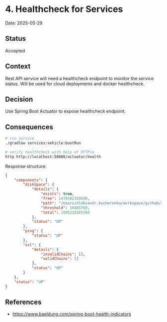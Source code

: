 # 4. Healthcheck for Services

Date: 2025-05-29

## Status

Accepted

## Context

Rest API service will need a healthcheck endpoint to monitor the service status. 
Will be used for cloud deployments and docker healthcheck.

## Decision

Use Spring Boot Actuator to expose healthcheck endpoint.

## Consequences

```bash
# run service
./gradlew services:vehicle:bootRun

# verify healthcheck with help of HTTPie
http http://localhost:50080/actuator/health
```

Response structure: 

```json
{
    "components": {
        "diskSpace": {
            "details": {
                "exists": true,
                "free": 1470502350848,
                "path": "/Users/oleksandr.kucherenko/workspace/github/if.sample/services/vehicle/.",
                "threshold": 10485760,
                "total": 1995218165760
            },
            "status": "UP"
        },
        "ping": {
            "status": "UP"
        },
        "ssl": {
            "details": {
                "invalidChains": [],
                "validChains": []
            },
            "status": "UP"
        }
    },
    "status": "UP"
}
```

## References

- https://www.baeldung.com/spring-boot-health-indicators
